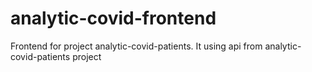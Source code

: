 # analytic-covid-frontend
Frontend for project analytic-covid-patients. It using api from analytic-covid-patients project 
